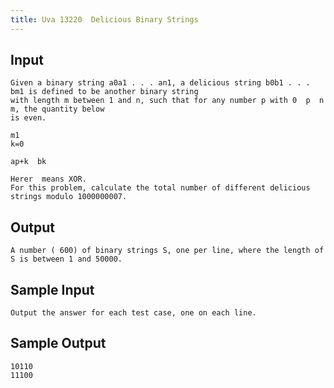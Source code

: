 ```yaml
---
title: Uva 13220  Delicious Binary Strings
---
```



## Input

```
Given a binary string a0a1 . . . an1, a delicious string b0b1 . . . bm1 is defined to be another binary string
with length m between 1 and n, such that for any number p with 0  p  n m, the quantity below
is even.

m1
k=0

ap+k  bk

Herer  means XOR.
For this problem, calculate the total number of different delicious strings modulo 1000000007.
```

## Output

```
A number ( 600) of binary strings S, one per line, where the length of S is between 1 and 50000.

```

## Sample Input

```
Output the answer for each test case, one on each line.

```

## Sample Output

```
10110
11100

```
